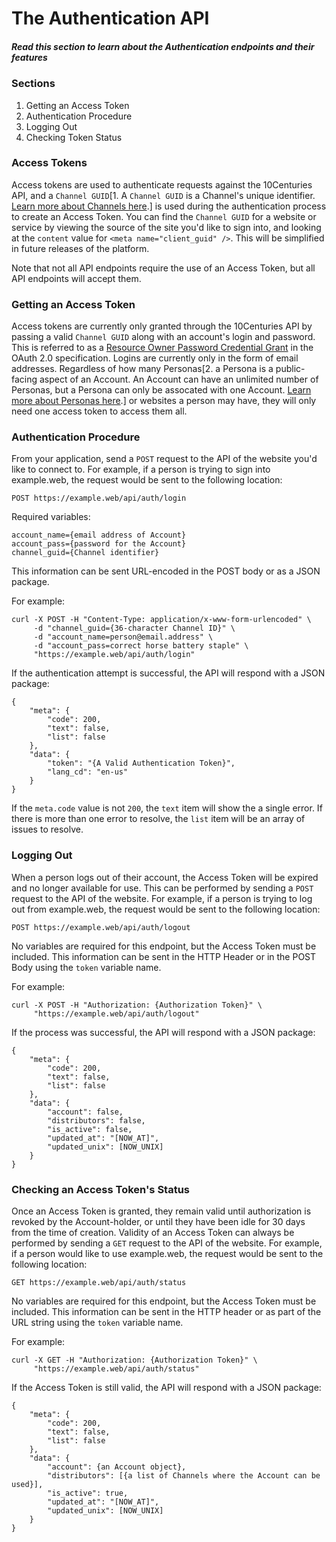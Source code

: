 # The Authentication API

##### Read this section to learn about the Authentication endpoints and their features

### Sections

1. Getting an Access Token
2. Authentication Procedure
3. Logging Out
4. Checking Token Status

### Access Tokens

Access tokens are used to authenticate requests against the 10Centuries API, and a `Channel GUID`[1. A `Channel GUID` is a Channel's unique identifier. [Learn more about Channels here]([HOMEURL]/channels).] is used during the authentication process to create an Access Token. You can find the `Channel GUID` for a website or service by viewing the source of the site you'd like to sign into, and looking at the `content` value for `<meta name="client_guid" />`. This will be simplified in future releases of the platform.

Note that not all API endpoints require the use of an Access Token, but all API endpoints will accept them.

### Getting an Access Token

Access tokens are currently only granted through the 10Centuries API by passing a valid `Channel GUID` along with an account's login and password. This is referred to as a [Resource Owner Password Credential Grant](https://tools.ietf.org/html/rfc6749#section-4.3) in the OAuth 2.0 specification. Logins are currently only in the form of email addresses. Regardless of how many Personas[2. a Persona is a public-facing aspect of an Account. An Account can have an unlimited number of Personas, but a Persona can only be assocated with one Account. [Learn more about Personas here]([HOMEURL]/personas).] or websites a person may have, they will only need one access token to access them all.

### Authentication Procedure

From your application, send a `POST` request to the API of the website you'd like to connect to. For example, if a person is trying to sign into example.web, the request would be sent to the following location:

```
POST https://example.web/api/auth/login
```

Required variables:

```
account_name={email address of Account}
account_pass={password for the Account}
channel_guid={Channel identifier}
```

This information can be sent URL-encoded in the POST body or as a JSON package.

For example:

```
curl -X POST -H "Content-Type: application/x-www-form-urlencoded" \
     -d "channel_guid={36-character Channel ID}" \
     -d "account_name=person@email.address" \
     -d "account_pass=correct horse battery staple" \
     "https://example.web/api/auth/login"
```

If the authentication attempt is successful, the API will respond with a JSON package:

```
{
    "meta": {
        "code": 200,
        "text": false,
        "list": false
    },
    "data": {
        "token": "{A Valid Authentication Token}",
        "lang_cd": "en-us"
    }
}
```

If the `meta.code` value is not `200`, the `text` item will show the a single error. If there is more than one error to resolve, the `list` item will be an array of issues to resolve.

### Logging Out

When a person logs out of their account, the Access Token will be expired and no longer available for use. This can be performed by sending a `POST` request to the API of the website. For example, if a person is trying to log out from example.web, the request would be sent to the following location:

```
POST https://example.web/api/auth/logout
```

No variables are required for this endpoint, but the Access Token must be included. This information can be sent in the HTTP Header or in the POST Body using the `token` variable name.

For example:

```
curl -X POST -H "Authorization: {Authorization Token}" \
     "https://example.web/api/auth/logout"
```

If the process was successful, the API will respond with a JSON package:

```
{
    "meta": {
        "code": 200,
        "text": false,
        "list": false
    },
    "data": {
        "account": false,
        "distributors": false,
        "is_active": false,
        "updated_at": "[NOW_AT]",
        "updated_unix": [NOW_UNIX]
    }
}
```

### Checking an Access Token's Status

Once an Access Token is granted, they remain valid until authorization is revoked by the Account-holder, or until they have been idle for 30 days from the time of creation. Validity of an Access Token can always be performed by sending a `GET` request to the API of the website. For example, if a person would like to use example.web, the request would be sent to the following location:

```
GET https://example.web/api/auth/status
```

No variables are required for this endpoint, but the Access Token must be included. This information can be sent in the HTTP header or as part of the URL string using the `token` variable name.

For example:

```
curl -X GET -H "Authorization: {Authorization Token}" \
     "https://example.web/api/auth/status"
```

If the Access Token is still valid, the API will respond with a JSON package:

```
{
    "meta": {
        "code": 200,
        "text": false,
        "list": false
    },
    "data": {
        "account": {an Account object},
        "distributors": [{a list of Channels where the Account can be used}],
        "is_active": true,
        "updated_at": "[NOW_AT]",
        "updated_unix": [NOW_UNIX]
    }
}
```
